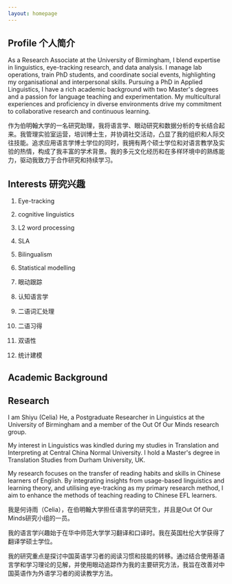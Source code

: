 ```yaml
---
layout: homepage
---
```


## Profile 个人简介
As a Research Associate at the University of Birmingham, I blend expertise in linguistics, eye-tracking research, and data analysis. I manage lab operations, train PhD students, and coordinate social events, highlighting my organisational and interpersonal skills. Pursuing a PhD in Applied Linguistics, I have a rich academic background with two Master's degrees and a passion for language teaching and experimentation. My multicultural experiences and proficiency in diverse environments drive my commitment to collaborative research and continuous learning.

作为伯明翰大学的一名研究助理，我将语言学、眼动研究和数据分析的专长结合起来。我管理实验室运营，培训博士生，并协调社交活动，凸显了我的组织和人际交往技能。追求应用语言学博士学位的同时，我拥有两个硕士学位和对语言教学及实验的热情，构成了我丰富的学术背景。我的多元文化经历和在多样环境中的熟练能力，驱动我致力于合作研究和持续学习。

## Interests 研究兴趣

1. Eye-tracking
2. cognitive linguistics
3. L2 word processing
4. SLA
5. Bilingualism
6. Statistical modelling

1. 眼动跟踪
2. 认知语言学
3. 二语词汇处理
4. 二语习得
5. 双语性
6. 统计建模

## Academic Background



## Research

I am Shiyu (Celia) He, a Postgraduate Researcher in Linguistics at the University of Birmingham and a member of the Out Of Our Minds research group.

My interest in Linguistics was kindled during my studies in Translation and Interpreting at Central China Normal University. I hold a Master's degree in Translation Studies from Durham University, UK.

My research focuses on the transfer of reading habits and skills in Chinese learners of English. By integrating insights from usage-based linguistics and learning theory, and utilising eye-tracking as my primary research method, I aim to enhance the methods of teaching reading to Chinese EFL learners.

我是何诗雨（Celia），在伯明翰大学担任语言学的研究生，并且是Out Of Our Minds研究小组的一员。

我的语言学兴趣始于在华中师范大学学习翻译和口译时。我在英国杜伦大学获得了翻译学硕士学位。

我的研究重点是探讨中国英语学习者的阅读习惯和技能的转移。通过结合使用基语言学和学习理论的见解，并使用眼动追踪作为我的主要研究方法，我旨在改善对中国英语作为外语学习者的阅读教学方法。


<!-- {% include_relative _includes/publications.md %}

{% include_relative _includes/services.md %} -->
